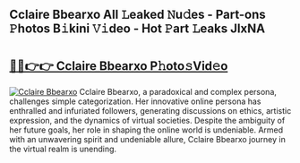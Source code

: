 ## Cclaire Bbearxo All 𝙻eaked 𝙽u𝚍es - Part-ons 𝙿hotos B𝚒kini 𝚅𝚒deo - Hot 𝙿art 𝙻eaks JIxNA

# <h2><a href="http://ld67f2.urlbe.top/?page=Cclaire+Bbearxo">🔗🔗👉👉 Cclaire Bbearxo P𝚑oto𝚜Vid𝚎o</a></h2>

[![Cclaire Bbearxo](https://i.imgur.com/eBuTRDB.gif)](http://ld67f2.urlbe.top/?page=Cclaire+Bbearxo)
Cclaire Bbearxo, a paradoxical and complex persona, challenges simple categorization. Her innovative online persona has enthralled and infuriated followers, generating discussions on ethics, artistic expression, and the dynamics of virtual societies. Despite the ambiguity of her future goals, her role in shaping the online world is undeniable. Armed with an unwavering spirit and undeniable allure, Cclaire Bbearxo journey in the virtual realm is unending.
